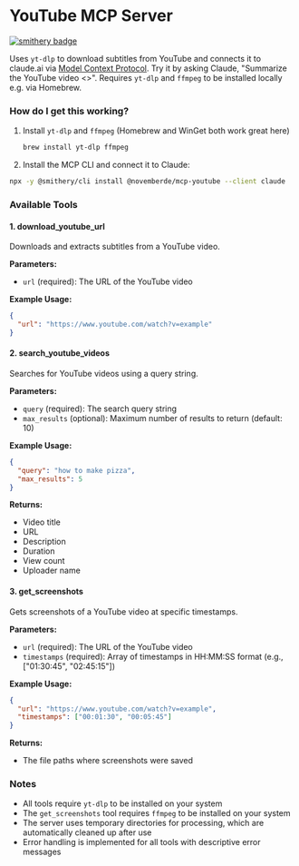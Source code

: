 # YouTube MCP Server

[![smithery badge](https://smithery.ai/badge/@novemberde/mcp-youtube)](https://smithery.ai/server/@novemberde/mcp-youtube)

Uses `yt-dlp` to download subtitles from YouTube and connects it to claude.ai via [Model Context Protocol](https://modelcontextprotocol.io/introduction). Try it by asking Claude, "Summarize the YouTube video <<URL>>". Requires `yt-dlp` and `ffmpeg` to be installed locally e.g. via Homebrew.

### How do I get this working?

1. Install `yt-dlp` and `ffmpeg` (Homebrew and WinGet both work great here)
   ```bash
   brew install yt-dlp ffmpeg
   ```
2. Install the MCP CLI and connect it to Claude:
  ```bash
  npx -y @smithery/cli install @novemberde/mcp-youtube --client claude
  ```

### Available Tools

#### 1. download_youtube_url
Downloads and extracts subtitles from a YouTube video.

**Parameters:**
- `url` (required): The URL of the YouTube video

**Example Usage:**
```json
{
  "url": "https://www.youtube.com/watch?v=example"
}
```

#### 2. search_youtube_videos
Searches for YouTube videos using a query string.

**Parameters:**
- `query` (required): The search query string
- `max_results` (optional): Maximum number of results to return (default: 10)

**Example Usage:**
```json
{
  "query": "how to make pizza",
  "max_results": 5
}
```

**Returns:**
- Video title
- URL
- Description
- Duration
- View count
- Uploader name

#### 3. get_screenshots
Gets screenshots of a YouTube video at specific timestamps.

**Parameters:**
- `url` (required): The URL of the YouTube video
- `timestamps` (required): Array of timestamps in HH:MM:SS format (e.g., ["01:30:45", "02:45:15"])

**Example Usage:**
```json
{
  "url": "https://www.youtube.com/watch?v=example",
  "timestamps": ["00:01:30", "00:05:45"]
}
```

**Returns:**
- The file paths where screenshots were saved

### Notes
- All tools require `yt-dlp` to be installed on your system
- The `get_screenshots` tool requires `ffmpeg` to be installed on your system
- The server uses temporary directories for processing, which are automatically cleaned up after use
- Error handling is implemented for all tools with descriptive error messages
